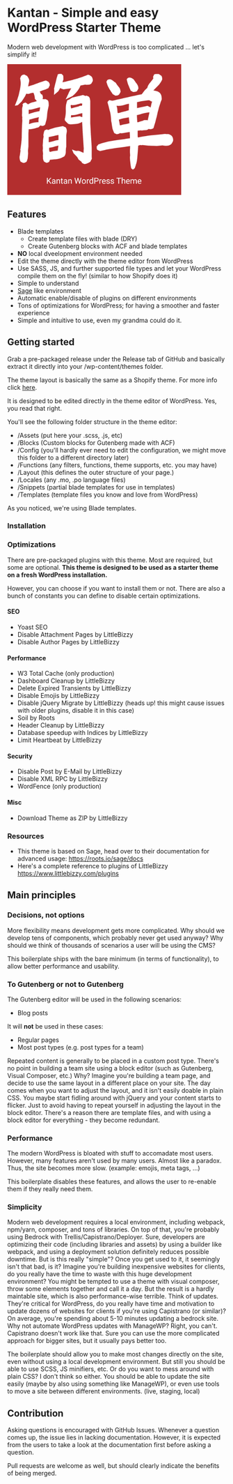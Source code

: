 # Kantan - Simple and easy WordPress Starter Theme

Modern web development with WordPress is too complicated ... let's simplify it!

<img src="Theme/screenshot.png" alt="kantan" width="400">

## Features

- Blade templates
  - Create template files with blade (DRY)
  - Create Gutenberg blocks with ACF and blade templates
- **NO** local dveelopment environment needed
- Edit the theme directly with the theme editor from WordPress
- Use SASS, JS, and further supported file types and let your WordPress compile them on the fly! (similar to how Shopify does it)
- Simple to understand
- [Sage](https://github.com/roots/sage) like environment
- Automatic enable/disable of plugins on different environments
- Tons of optimizations for WordPress; for having a smoother and faster experience
- Simple and intuitive to use, even my grandma could do it.

## Getting started

Grab a pre-packaged release under the Release tab of GitHub and basically extract it directly into your /wp-content/themes folder.

The theme layout is basically the same as a Shopify theme. For more info click [here](https://help.shopify.com/en/themes/development/templates).

It is designed to be edited directly in the theme editor of WordPress. Yes, you read that right.

You'll see the following folder structure in the theme editor:

- /Assets (put here your .scss, .js, etc)
- /Blocks (Custom blocks for Gutenberg made with ACF)
- /Config (you'll hardly ever need to edit the configuration, we might move this folder to a different directory later)
- /Functions (any filters, functions, theme supports, etc. you may have)
- /Layout (this defines the outer structure of your page.)
- /Locales (any .mo, .po language files)
- /Snippets (partial blade templates for use in templates)
- /Templates (template files you know and love from WordPress)

As you noticed, we're using Blade templates.


### Installation

### Optimizations

There are pre-packaged plugins with this theme. Most are required, but some are optional. **This theme is designed to be used as a starter theme on a __fresh__ WordPress installation.**

However, you can choose if you want to install them or not. There are also a bunch of constants you can define to disable certain optimizations.

#### SEO

- Yoast SEO
- Disable Attachment Pages by LittleBizzy
- Disable Author Pages by LittleBizzy

#### Performance

- W3 Total Cache (only production)
- Dashboard Cleanup by LittleBizzy
- Delete Expired Transients by LittleBizzy
- Disable Emojis by LittleBizzy
- Disable jQuery Migrate by LittleBizzy (heads up! this might cause issues with older plugins, disable it in this case)
- Soil by Roots
- Header Cleanup by LittleBizzy
- Database speedup with Indices by LittleBizzy
- Limit Heartbeat by LittleBizzy

#### Security

- Disable Post by E-Mail by LittleBizzy
- Disable XML RPC by LittleBizzy
- WordFence (only production)

#### Misc

- Download Theme as ZIP by LittleBizzy


### Resources

- This theme is based on Sage, head over to their documentation for advanced usage: https://roots.io/sage/docs
- Here's a complete reference to plugins of LittleBizzy https://www.littlebizzy.com/plugins

## Main principles

### Decisions, not options

More flexibility means development gets more complicated. Why should we develop tens of components, which probably never get used anyway? Why should we think of thousands of scenarios a user will be using the CMS?

This boilerplate ships with the bare minimum (in terms of functionality), to allow better performance and usability.

### To Gutenberg or not to Gutenberg

The Gutenberg editor will be used in the following scenarios:

- Blog posts

It will **not** be used in these cases:

- Regular pages
- Most post types (e.g. post types for a team)

Repeated content is generally to be placed in a custom post type. There's no point in building a team site using a block editor (such as Gutenberg, Visual Composer, etc.)
Why? Imagine you're building a team page, and decide to use the same layout in a different place on your site. The day comes when you want to adjust the layout, and it isn't easily doable in plain CSS. You maybe start fidling around with jQuery and your content starts to flicker. Just to avoid having to repeat yourself in adjusting the layout in the block editor. There's a reason there are template files, and with using a block editor for everything - they become redundant.

### Performance

The modern WordPress is bloated with stuff to accomadate most users. However, many features aren't used by many users. Almost like a paradox. Thus, the site becomes more slow. (example: emojis, meta tags, ...)

This boilerplate disables these features, and allows the user to re-enable them if they really need them.

### Simplicity

Modern web development requires a local environment, including webpack, npm/yarn, composer, and tons of libraries. On top of that, you're probably using Bedrock with Trellis/Capistrano/Deployer. Sure, developers are optimizing their code (including libraries and assets) by using a builder like webpack, and using a deployment solution definitely reduces possible downtime. But is this really "simple"? Once you get used to it, it seemingly isn't that bad, is it? Imagine you're building inexpensive websites for clients, do you really have the time to waste with this huge development environment? You might be tempted to use a theme with visual composer, throw some elements together and call it a day. But the result is a hardly maintable site, which is also performance-wise terrible.
Think of updates. They're critical for WordPress, do you really have time and motivation to update dozens of websites for clients if you're using Capistrano (or similar)? On average, you're spending about 5-10 minutes updating a bedrock site. Why not automate WordPress updates with ManageWP? Right, you can't. Capistrano doesn't work like that.
Sure you can use the more complicated approach for bigger sites, but it usually pays better too.

The boilerplate should allow you to make most changes directly on the site, even without using a local development environment. But still you should be able to use SCSS, JS minifiers, etc. Or do you want to mess around with plain CSS? I don't think so either. You should be able to update the site easily (maybe by also using something like ManageWP), or even use tools to move a site between different environments. (live, staging, local)

## Contribution

Asking questions is encouraged with GitHub Issues. Whenever a question comes up, the issue lies in lacking documentation. However, it is expected from the users to take a look at the documentation first before asking a question.

Pull requests are welcome as well, but should clearly indicate the benefits of being merged.
